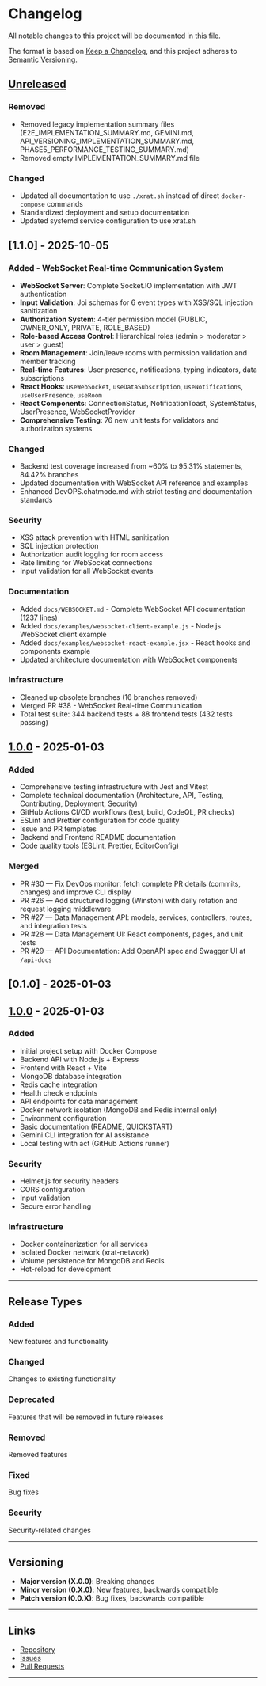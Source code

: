 # Changelog

All notable changes to this project will be documented in this file.

The format is based on [Keep a Changelog](https://keepachangelog.com/en/1.0.0/),
and this project adheres to [Semantic Versioning](https://semver.org/spec/v2.0.0.html).

## [Unreleased]

### Removed
- Removed legacy implementation summary files (E2E_IMPLEMENTATION_SUMMARY.md, GEMINI.md, API_VERSIONING_IMPLEMENTATION_SUMMARY.md, PHASE5_PERFORMANCE_TESTING_SUMMARY.md)
- Removed empty IMPLEMENTATION_SUMMARY.md file

### Changed
- Updated all documentation to use `./xrat.sh` instead of direct `docker-compose` commands
- Standardized deployment and setup documentation
- Updated systemd service configuration to use xrat.sh

## [1.1.0] - 2025-10-05

### Added - WebSocket Real-time Communication System
- **WebSocket Server**: Complete Socket.IO implementation with JWT authentication
- **Input Validation**: Joi schemas for 6 event types with XSS/SQL injection sanitization
- **Authorization System**: 4-tier permission model (PUBLIC, OWNER_ONLY, PRIVATE, ROLE_BASED)
- **Role-based Access Control**: Hierarchical roles (admin > moderator > user > guest)
- **Room Management**: Join/leave rooms with permission validation and member tracking
- **Real-time Features**: User presence, notifications, typing indicators, data subscriptions
- **React Hooks**: `useWebSocket`, `useDataSubscription`, `useNotifications`, `useUserPresence`, `useRoom`
- **React Components**: ConnectionStatus, NotificationToast, SystemStatus, UserPresence, WebSocketProvider
- **Comprehensive Testing**: 76 new unit tests for validators and authorization systems

### Changed
- Backend test coverage increased from ~60% to 95.31% statements, 84.42% branches
- Updated documentation with WebSocket API reference and examples
- Enhanced DevOPS.chatmode.md with strict testing and documentation standards

### Security
- XSS attack prevention with HTML sanitization
- SQL injection protection
- Authorization audit logging for room access
- Rate limiting for WebSocket connections
- Input validation for all WebSocket events

### Documentation
- Added `docs/WEBSOCKET.md` - Complete WebSocket API documentation (1237 lines)
- Added `docs/examples/websocket-client-example.js` - Node.js WebSocket client example
- Added `docs/examples/websocket-react-example.jsx` - React hooks and components example
- Updated architecture documentation with WebSocket components

### Infrastructure
- Cleaned up obsolete branches (16 branches removed)
- Merged PR #38 - WebSocket Real-time Communication
- Total test suite: 344 backend tests + 88 frontend tests (432 tests passing)

## [1.0.0] - 2025-01-03

### Added
- Comprehensive testing infrastructure with Jest and Vitest
- Complete technical documentation (Architecture, API, Testing, Contributing, Deployment, Security)
- GitHub Actions CI/CD workflows (test, build, CodeQL, PR checks)
- ESLint and Prettier configuration for code quality
- Issue and PR templates
- Backend and Frontend README documentation
- Code quality tools (ESLint, Prettier, EditorConfig)

### Merged
- PR #30 — Fix DevOps monitor: fetch complete PR details (commits, changes) and improve CLI display
- PR #26 — Add structured logging (Winston) with daily rotation and request logging middleware
- PR #27 — Data Management API: models, services, controllers, routes, and integration tests
- PR #28 — Data Management UI: React components, pages, and unit tests
- PR #29 — API Documentation: Add OpenAPI spec and Swagger UI at `/api-docs`

## [0.1.0] - 2025-01-03

## [1.0.0] - 2025-01-03

### Added
- Initial project setup with Docker Compose
- Backend API with Node.js + Express
- Frontend with React + Vite
- MongoDB database integration
- Redis cache integration
- Health check endpoints
- API endpoints for data management
- Docker network isolation (MongoDB and Redis internal only)
- Environment configuration
- Basic documentation (README, QUICKSTART)
- Gemini CLI integration for AI assistance
- Local testing with act (GitHub Actions runner)

### Security
- Helmet.js for security headers
- CORS configuration
- Input validation
- Secure error handling

### Infrastructure
- Docker containerization for all services
- Isolated Docker network (xrat-network)
- Volume persistence for MongoDB and Redis
- Hot-reload for development

---

## Release Types

### Added
New features and functionality

### Changed
Changes to existing functionality

### Deprecated
Features that will be removed in future releases

### Removed
Removed features

### Fixed
Bug fixes

### Security
Security-related changes

---

## Versioning

- **Major version (X.0.0)**: Breaking changes
- **Minor version (0.X.0)**: New features, backwards compatible
- **Patch version (0.0.X)**: Bug fixes, backwards compatible

---

## Links

- [Repository](https://github.com/xLabInternet/xRatEcosystem)
- [Issues](https://github.com/xLabInternet/xRatEcosystem/issues)
- [Pull Requests](https://github.com/xLabInternet/xRatEcosystem/pulls)

---

[Unreleased]: https://github.com/xLabInternet/xRatEcosystem/compare/v1.0.0...HEAD
[1.0.0]: https://github.com/xLabInternet/xRatEcosystem/releases/tag/v1.0.0
